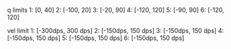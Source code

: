 q limits
1: [0, 40]
2: [-100, 20]
3: [-20, 90]
4: [-120, 120]
5: [-90, 90]
6: [-120, 120]

vel limit
1: [-300dps, 300 dps]
2: [-150dps, 150 dps]
3: [-150dps, 150 dps]
4: [-150dps, 150 dps]
5: [-150dps, 150 dps]
6: [-150dps, 150 dps]
